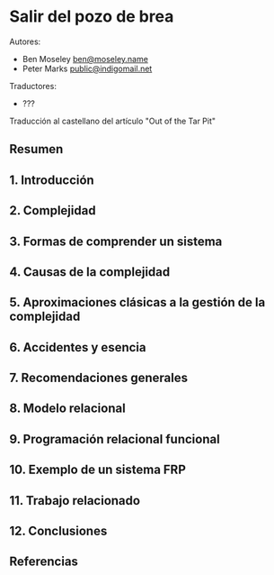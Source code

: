 # Salir del pozo de  brea

Autores:

 - Ben Moseley ben@moseley.name
 - Peter Marks public@indigomail.net

Traductores:
 - ???

Traducción al castellano del artículo "Out of the Tar Pit"

## Resumen

## 1. Introducción

## 2. Complejidad

## 3. Formas de comprender un sistema

## 4. Causas de la complejidad

## 5. Aproximaciones clásicas a la gestión de la complejidad

## 6. Accidentes y esencia

## 7. Recomendaciones generales

## 8. Modelo relacional

## 9. Programación relacional funcional

## 10. Exemplo de un sistema FRP

## 11. Trabajo relacionado

## 12. Conclusiones

## Referencias
